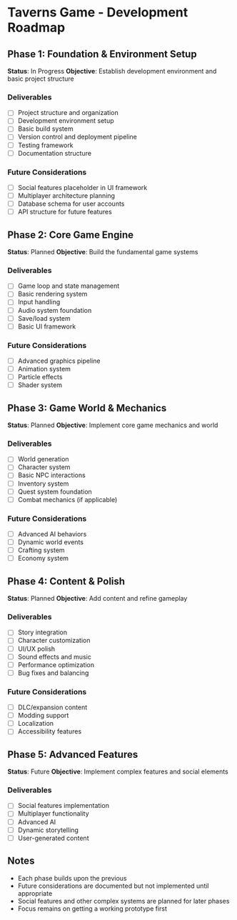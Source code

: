 # Taverns Game - Development Roadmap

## Phase 1: Foundation & Environment Setup
**Status**: In Progress
**Objective**: Establish development environment and basic project structure

### Deliverables
- [ ] Project structure and organization
- [ ] Development environment setup
- [ ] Basic build system
- [ ] Version control and deployment pipeline
- [ ] Testing framework
- [ ] Documentation structure

### Future Considerations
- [ ] Social features placeholder in UI framework
- [ ] Multiplayer architecture planning
- [ ] Database schema for user accounts
- [ ] API structure for future features

## Phase 2: Core Game Engine
**Status**: Planned
**Objective**: Build the fundamental game systems

### Deliverables
- [ ] Game loop and state management
- [ ] Basic rendering system
- [ ] Input handling
- [ ] Audio system foundation
- [ ] Save/load system
- [ ] Basic UI framework

### Future Considerations
- [ ] Advanced graphics pipeline
- [ ] Animation system
- [ ] Particle effects
- [ ] Shader system

## Phase 3: Game World & Mechanics
**Status**: Planned
**Objective**: Implement core game mechanics and world

### Deliverables
- [ ] World generation
- [ ] Character system
- [ ] Basic NPC interactions
- [ ] Inventory system
- [ ] Quest system foundation
- [ ] Combat mechanics (if applicable)

### Future Considerations
- [ ] Advanced AI behaviors
- [ ] Dynamic world events
- [ ] Crafting system
- [ ] Economy system

## Phase 4: Content & Polish
**Status**: Planned
**Objective**: Add content and refine gameplay

### Deliverables
- [ ] Story integration
- [ ] Character customization
- [ ] UI/UX polish
- [ ] Sound effects and music
- [ ] Performance optimization
- [ ] Bug fixes and balancing

### Future Considerations
- [ ] DLC/expansion content
- [ ] Modding support
- [ ] Localization
- [ ] Accessibility features

## Phase 5: Advanced Features
**Status**: Future
**Objective**: Implement complex features and social elements

### Deliverables
- [ ] Social features implementation
- [ ] Multiplayer functionality
- [ ] Advanced AI
- [ ] Dynamic storytelling
- [ ] User-generated content

## Notes
- Each phase builds upon the previous
- Future considerations are documented but not implemented until appropriate
- Social features and other complex systems are planned for later phases
- Focus remains on getting a working prototype first 